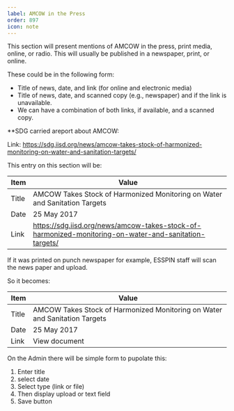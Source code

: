 ```yaml
---
label: AMCOW in the Press
order: 897
icon: note
---
```


This section will present mentions of AMCOW in the press, print media, online, or radio. This will usually be published in a newspaper, print, or online.

These could be in the following form:
- Title of news, date, and link (for online and electronic media)
- Title of news, date, and scanned copy (e.g., newspaper) and if the link is unavailable.
- We can have a combination of both links, if available, and a scanned copy.


**SDG carried areport about AMCOW: 

Link: https://sdg.iisd.org/news/amcow-takes-stock-of-harmonized-monitoring-on-water-and-sanitation-targets/

This entry on this section will be:

Item | Value
--- | ---
Title | AMCOW Takes Stock of Harmonized Monitoring on Water and Sanitation Targets
Date | 25 May 2017 
Link | https://sdg.iisd.org/news/amcow-takes-stock-of-harmonized-monitoring-on-water-and-sanitation-targets/


If it was printed on punch newspaper for example, ESSPIN staff will scan the news paper and upload.

So it becomes:

Item | Value
--- | ---
Title | AMCOW Takes Stock of Harmonized Monitoring on Water and Sanitation Targets
Date | 25 May 2017 
Link | View document


On the Admin there will be  simple form to pupolate this:

1. Enter title
2. select date
3. Select type (link or file) 
4. Then display upload or text field
5. Save button